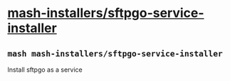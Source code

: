 # [mash-installers/sftpgo-service-installer](https://github.com/mash-installers/sftpgo-service-installer)

## `mash mash-installers/sftpgo-service-installer`

Install sftpgo as a service
